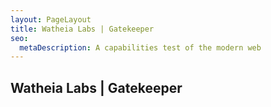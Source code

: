 ```yaml
---
layout: PageLayout
title: Watheia Labs | Gatekeeper
seo:
  metaDescription: A capabilities test of the modern web
---
```


## Watheia Labs | Gatekeeper

